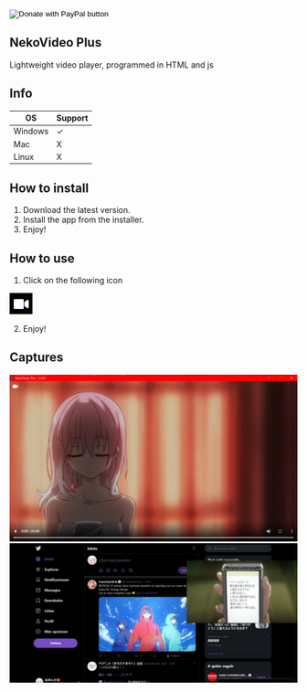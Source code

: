 <form action="https://www.paypal.com/cgi-bin/webscr" method="post" target="_top">
<input type="hidden" name="cmd" value="_s-xclick" />
<input type="hidden" name="hosted_button_id" value="ZA7FWL3S2MWCA" />
<input type="image" src="https://www.paypalobjects.com/en_US/i/btn/btn_donate_LG.gif" border="0" name="submit" title="PayPal - The safer, easier way to pay online!" alt="Donate with PayPal button" />
<img alt="" border="0" src="https://www.paypal.com/en_AR/i/scr/pixel.gif" width="1" height="1" />
</form>

## NekoVideo Plus
Lightweight video player, programmed in HTML and js
## Info
OS | Support
------------ | -------------
Windows | ✓
Mac | X
Linux | X
## How to install
1) Download the latest version.
2) Install the app from the installer.
3) Enjoy!
## How to use
1) Click on the following icon

![](/Captures/video-ico.png)

2) Enjoy!

## Captures
![](/Captures/01.png)
![](/Captures/02.png)
